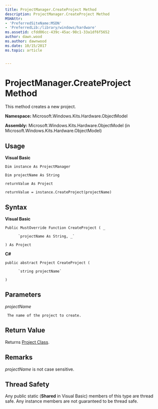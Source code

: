 ```yaml
---
title: ProjectManager.CreateProject Method
description: ProjectManager.CreateProject Method
MSHAttr:
- 'PreferredSiteName:MSDN'
- 'PreferredLib:/library/windows/hardware'
ms.assetid: cfdd06cc-439c-45ac-98c1-33a1df6f5652
author: dawn.wood
ms.author: dawnwood
ms.date: 10/15/2017
ms.topic: article


---
```


# ProjectManager.CreateProject Method


This method creates a new project.

**Namespace:** Microsoft.Windows.Kits.Hardware.ObjectModel

**Assembly:** Microsoft.Windows.Kits.Hardware.ObjectModel (in Microsoft.Windows.Kits.Hardware.ObjectModel)

## <span id="Usage"></span><span id="usage"></span><span id="USAGE"></span>Usage


**Visual Basic**

`Dim instance As ProjectManager`

`Dim projectName As String`

`returnValue As Project`

`returnValue = instance.CreateProject(projectName)`

## <span id="Syntax"></span><span id="syntax"></span><span id="SYNTAX"></span>Syntax


**Visual Basic**

`Public MustOverride Function CreateProject ( _`

          `projectName As String, _`

`) As Project`

**C#**

`public abstract Project CreateProject (`

          `string projectName`

`)`

## <span id="Parameters"></span><span id="parameters"></span><span id="PARAMETERS"></span>Parameters


*projectName*

     The name of the project to create.

## <span id="Return_Value"></span><span id="return_value"></span><span id="RETURN_VALUE"></span>Return Value


Returns [Project Class](project-class.md).

## <span id="Remarks"></span><span id="remarks"></span><span id="REMARKS"></span>Remarks


*projectName* is not case sensitive.

## <span id="Thread_Safety"></span><span id="thread_safety"></span><span id="THREAD_SAFETY"></span>Thread Safety


Any public static (**Shared** in Visual Basic) members of this type are thread safe. Any instance members are not guaranteed to be thread safe.

 

 







